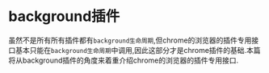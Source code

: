 # background插件

虽然不是所有所有插件都有`background生命周期`,但chrome的浏览器的插件专用接口基本只能在`background生命周期`中调用,因此这部分才是chrome插件的基础.本篇将从background插件的角度来着重介绍chrome的浏览器的插件专用接口.
